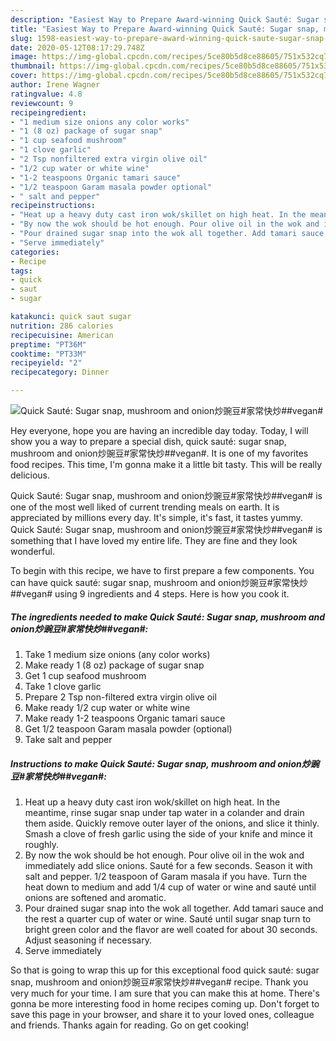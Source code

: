 ```yaml
---
description: "Easiest Way to Prepare Award-winning Quick Sauté: Sugar snap, mushroom and onion炒豌豆#家常快炒##vegan#"
title: "Easiest Way to Prepare Award-winning Quick Sauté: Sugar snap, mushroom and onion炒豌豆#家常快炒##vegan#"
slug: 1598-easiest-way-to-prepare-award-winning-quick-saute-sugar-snap-mushroom-and-onionvegan
date: 2020-05-12T08:17:29.748Z
image: https://img-global.cpcdn.com/recipes/5ce80b5d8ce88605/751x532cq70/quick-saute-sugar-snap-mushroom-and-onion炒豌豆家常快炒vegan-recipe-main-photo.jpg
thumbnail: https://img-global.cpcdn.com/recipes/5ce80b5d8ce88605/751x532cq70/quick-saute-sugar-snap-mushroom-and-onion炒豌豆家常快炒vegan-recipe-main-photo.jpg
cover: https://img-global.cpcdn.com/recipes/5ce80b5d8ce88605/751x532cq70/quick-saute-sugar-snap-mushroom-and-onion炒豌豆家常快炒vegan-recipe-main-photo.jpg
author: Irene Wagner
ratingvalue: 4.8
reviewcount: 9
recipeingredient:
- "1 medium size onions any color works"
- "1 (8 oz) package of sugar snap"
- "1 cup seafood mushroom"
- "1 clove garlic"
- "2 Tsp nonfiltered extra virgin olive oil"
- "1/2 cup water or white wine"
- "1-2 teaspoons Organic tamari sauce"
- "1/2 teaspoon Garam masala powder optional"
- " salt and pepper"
recipeinstructions:
- "Heat up a heavy duty cast iron wok/skillet on high heat. In the meantime, rinse sugar snap under tap water in a colander and drain them aside. Quickly remove outer layer of the onions, and slice it thinly. Smash a clove of fresh garlic using the side of your knife and mince it roughly."
- "By now the wok should be hot enough. Pour olive oil in the wok and immediately add slice onions. Sauté for a few seconds. Season it with salt and pepper. 1/2 teaspoon of Garam masala if you have. Turn the heat down to medium and add 1/4 cup of water or wine and sauté until onions are softened and aromatic."
- "Pour drained sugar snap into the wok all together. Add tamari sauce and the rest a quarter cup of water or wine. Sauté until sugar snap turn to bright green color and the flavor are well coated for about 30 seconds. Adjust seasoning if necessary."
- "Serve immediately"
categories:
- Recipe
tags:
- quick
- saut
- sugar

katakunci: quick saut sugar 
nutrition: 286 calories
recipecuisine: American
preptime: "PT36M"
cooktime: "PT33M"
recipeyield: "2"
recipecategory: Dinner

---
```



![Quick Sauté: Sugar snap, mushroom and onion炒豌豆#家常快炒##vegan#](https://img-global.cpcdn.com/recipes/5ce80b5d8ce88605/751x532cq70/quick-saute-sugar-snap-mushroom-and-onion炒豌豆家常快炒vegan-recipe-main-photo.jpg)

Hey everyone, hope you are having an incredible day today. Today, I will show you a way to prepare a special dish, quick sauté: sugar snap, mushroom and onion炒豌豆#家常快炒##vegan#. It is one of my favorites food recipes. This time, I'm gonna make it a little bit tasty. This will be really delicious.



Quick Sauté: Sugar snap, mushroom and onion炒豌豆#家常快炒##vegan# is one of the most well liked of current trending meals on earth. It is appreciated by millions every day. It's simple, it's fast, it tastes yummy. Quick Sauté: Sugar snap, mushroom and onion炒豌豆#家常快炒##vegan# is something that I have loved my entire life. They are fine and they look wonderful.


To begin with this recipe, we have to first prepare a few components. You can have quick sauté: sugar snap, mushroom and onion炒豌豆#家常快炒##vegan# using 9 ingredients and 4 steps. Here is how you cook it.

<!--inarticleads1-->

##### The ingredients needed to make Quick Sauté: Sugar snap, mushroom and onion炒豌豆#家常快炒##vegan#:

1. Take 1 medium size onions (any color works)
1. Make ready 1 (8 oz) package of sugar snap
1. Get 1 cup seafood mushroom
1. Take 1 clove garlic
1. Prepare 2 Tsp non-filtered extra virgin olive oil
1. Make ready 1/2 cup water or white wine
1. Make ready 1-2 teaspoons Organic tamari sauce
1. Get 1/2 teaspoon Garam masala powder (optional)
1. Take  salt and pepper




<!--inarticleads2-->

##### Instructions to make Quick Sauté: Sugar snap, mushroom and onion炒豌豆#家常快炒##vegan#:

1. Heat up a heavy duty cast iron wok/skillet on high heat. In the meantime, rinse sugar snap under tap water in a colander and drain them aside. Quickly remove outer layer of the onions, and slice it thinly. Smash a clove of fresh garlic using the side of your knife and mince it roughly.
1. By now the wok should be hot enough. Pour olive oil in the wok and immediately add slice onions. Sauté for a few seconds. Season it with salt and pepper. 1/2 teaspoon of Garam masala if you have. Turn the heat down to medium and add 1/4 cup of water or wine and sauté until onions are softened and aromatic.
1. Pour drained sugar snap into the wok all together. Add tamari sauce and the rest a quarter cup of water or wine. Sauté until sugar snap turn to bright green color and the flavor are well coated for about 30 seconds. Adjust seasoning if necessary.
1. Serve immediately




So that is going to wrap this up for this exceptional food quick sauté: sugar snap, mushroom and onion炒豌豆#家常快炒##vegan# recipe. Thank you very much for your time. I am sure that you can make this at home. There's gonna be more interesting food in home recipes coming up. Don't forget to save this page in your browser, and share it to your loved ones, colleague and friends. Thanks again for reading. Go on get cooking!
